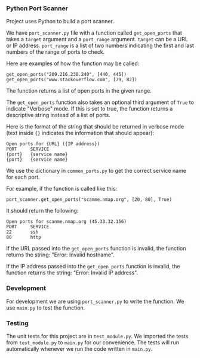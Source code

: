 ### Python Port Scanner

Project uses Python to build a port scanner.

We have `port_scanner.py` file with a function called `get_open_ports` that takes a `target` argument and a `port_range` argument. `target` can be a URL or IP address. `port_range` is a list of two numbers indicating the first and last numbers of the range of ports to check.

Here are examples of how the function may be called:
```
get_open_ports("209.216.230.240", [440, 445])
get_open_ports("www.stackoverflow.com", [79, 82])
```

The function returns a list of open ports in the given range.

The `get_open_ports` function also takes an optional third argument of `True` to indicate "Verbose" mode. If this is set to true, the function returns a descriptive string instead of a list of ports.

Here is the format of the string that should be returned in verbose mode (text inside `{}` indicates the information that should appear):
```
Open ports for {URL} ({IP address})
PORT     SERVICE
{port}   {service name}
{port}   {service name}
```
We use the dictionary in `common_ports.py` to get the correct service name for each port.

For example, if the function is called like this:
```
port_scanner.get_open_ports("scanme.nmap.org", [20, 80], True)
```
It should return the following:
```
Open ports for scanme.nmap.org (45.33.32.156)
PORT     SERVICE
22       ssh
80       http
```

If the URL passed into the `get_open_ports` function is invalid, the function returns the string: "Error: Invalid hostname".

If the IP address passed into the `get_open_ports` function is invalid, the function returns the string: "Error:  Invalid IP address".

### Development

For development we are using `port_scanner.py` to write the function. We use `main.py` to test the function.

### Testing 

The unit tests for this project are in `test_module.py`. We imported the tests from `test_module.py` to `main.py` for our convenience. The tests will run automatically whenever we run the code written in `main.py`.
